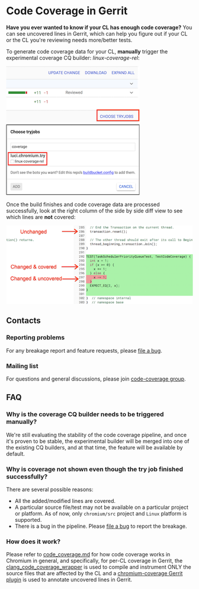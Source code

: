 # Code Coverage in Gerrit

**Have you ever wanted to know if your CL has enough code coverage?** You can
see uncovered lines in Gerrit, which can help you figure out if your CL or the
CL you're reviewing needs more/better tests.

To generate code coverage data for your CL, **manually** trigger the
experimental coverage CQ builder: *linux-coverage-rel*:

![choose_tryjobs] ![linux_coverage_rel]

Once the build finishes and code coverage data are processed successfully, look
at the right column of the side by side diff view to see which lines are **not**
covered:

![uncovered_lines]

## Contacts

### Reporting problems
For any breakage report and feature requests, please [file a bug].

### Mailing list
For questions and general discussions, please join [code-coverage group].

## FAQ
### Why is the coverage CQ builder needs to be triggered manually?

We're still evaluating the stability of the code coverage pipeline, and once
it's proven to be stable, the experimental builder will be merged into one of
the existing CQ builders, and at that time, the feature will be available by
default.

### Why is coverage not shown even though the try job finished successfully?

There are several possible reasons:
* All the added/modified lines are covered.
* A particular source file/test may not be available on a particular project or
platform. As of now, only `chromium/src` project and `Linux` platform is
supported.
* There is a bug in the pipeline. Please [file a bug] to report the breakage.

### How does it work?

Please refer to [code_coverage.md] for how code coverage works in Chromium in
general, and specifically, for per-CL coverage in Gerrit, the
[clang_code_coverage_wrapper] is used to compile and instrument ONLY the source
files that are affected by the CL and a [chromium-coverage Gerrit plugin] is
used to annotate uncovered lines in Gerrit.


[choose_tryjobs]: images/code_coverage_choose_tryjobs.png
[linux_coverage_rel]: images/code_coverage_linux_coverage_rel.png
[uncovered_lines]: images/code_coverage_uncovered_lines.png
[file a bug]: https://bugs.chromium.org/p/chromium/issues/entry?components=Tools%3ECodeCoverage
[code-coverage group]: https://groups.google.com/a/chromium.org/forum/#!forum/code-coverage
[code_coverage.md]: code_coverage.md
[clang_code_coverage_wrapper]: clang_code_coverage_wrapper.md
[chromium-coverage Gerrit plugin]: https://chromium.googlesource.com/infra/gerrit-plugins/code-coverage/
